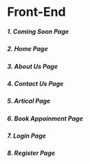 
# Front-End 

##### 1. Coming Soon Page 
##### 2. Home Page
##### 3. About Us Page
##### 4. Contact Us Page
##### 5. Artical Page
##### 6. Book Appoinment Page
##### 7. Login Page
##### 8. Register Page
